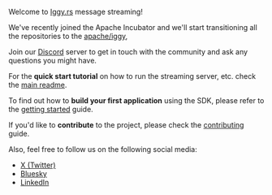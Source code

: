 Welcome to [Iggy.rs](https://iggy.rs) message streaming!

We've recently joined the Apache Incubator and we'll start transitioning all the repositories to the [apache/iggy](https://github.com/apache/iggy),

Join our [Discord](https://iggy.rs/discord) server to get in touch with the community and ask any questions you might have.

For the **quick start tutorial** on how to run the streaming server, etc. check the [main readme](https://github.com/iggy-rs/iggy/blob/master/README.md).

To find out how to **build your first application** using the SDK, please refer to the [getting started](https://docs.iggy.rs/introduction/getting-started) guide.

If you'd like to **contribute** to the project, please check the [contributing](https://github.com/iggy-rs/.github/blob/main/CONTRIBUTING.md) guide.

Also, feel free to follow us on the following social media:
- [X (Twitter)](https://x.com/ApacheIggy)
- [Bluesky](https://bsky.app/profile/iggy.rs)
- [LinkedIn](https://www.linkedin.com/company/apache-iggy/)
